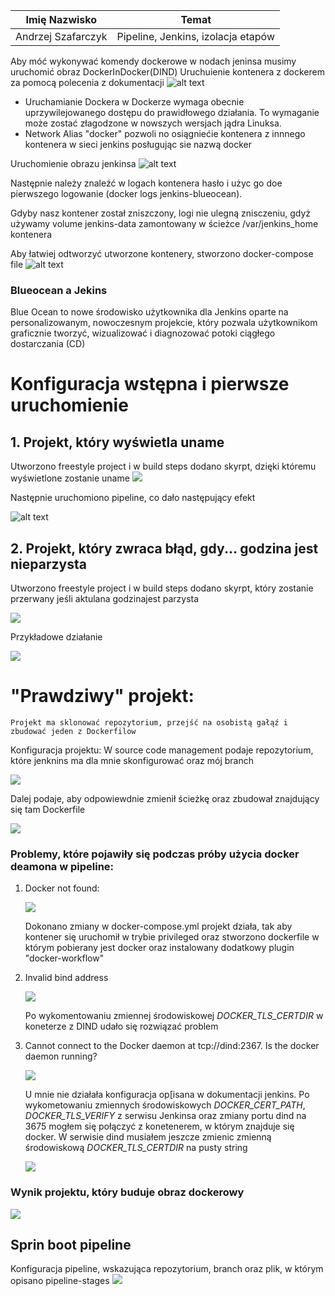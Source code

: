 |    Imię Nazwisko   |                Temat               |
|:------------------:|:----------------------------------:|
| Andrzej Szafarczyk | Pipeline, Jenkins, izolacja etapów |

Aby móć wykonywać komendy dockerowe w nodach jeninsa musimy uruchomić obraz DockerInDocker(DIND)
Uruchuienie kontenera z dockerem za pomocą polecenia z dokumentacji
![alt text](./img/run-jenkins-docker.png)

* Uruchamianie Dockera w Dockerze wymaga obecnie uprzywilejowanego dostępu do prawidłowego       działania. To wymaganie może zostać złagodzone w nowszych wersjach jądra Linuksa.
*  Network Alias "docker" pozwoli no osiągniećie kontenera z innnego kontenera w sieci jenkins posługując sie nazwą docker

Uruchomienie obrazu jenkinsa
![alt text](./img/run-jenkins-docker.png)

Następnie należy znaleźć w logach kontenera hasło i użyc go doe pierwszego logowanie (docker logs jenkins-blueocean).

Gdyby nasz kontener został zniszczony, logi nie ulegną znisczeniu, gdyż używamy volume jenkins-data zamontowany w ścieżce /var/jenkins_home kontenera

Aby łatwiej odtworzyć utworzone kontenery, stworzono docker-compose file
![alt text](./img/dockercompose_jenkins_dindpng.png)


### Blueocean a Jekins
Blue Ocean to nowe środowisko użytkownika dla Jenkins oparte na personalizowanym, nowoczesnym projekcie, który pozwala użytkownikom graficznie tworzyć, wizualizować i diagnozować potoki ciągłego dostarczania (CD)


# Konfiguracja wstępna i pierwsze uruchomienie
    
## 1. **Projekt, który wyświetla uname**

Utworzono freestyle project i w build steps dodano skyrpt, dzięki któremu wyświetlone zostanie uname
![](img/20221227172913.png)  

Następnie uruchomiono pipeline, co dało następujący efekt

![alt text](./img/uname_jenkins.png)

## 2. **Projekt, który zwraca błąd, gdy... godzina jest nieparzysta**

Utworzono freestyle project i w build steps dodano skyrpt, który zostanie przerwany jeśli aktulana godzinajest parzysta

![](img/20221227174608.png)  

Przykładowe działanie

![](img/20221227174729.png)  

# **"Prawdziwy" projekt:**
    Projekt ma sklonować repozytorium, przejść na osobistą gałąź i zbudować jeden z Dockerfilow

Konfiguracja projektu:
W source code management podaje repozytorium, które jenknins ma dla mnie skonfigurować oraz mój branch

![](img/20221228101238.png)  
<!-- ![](img/20221227183106.png)   -->


<!-- Dalej podaje,aby po zrobieniu pulla zmienił branch na "asz404367" i przeszedł do odpowiedniej ścieżki

![](img/20221227183038.png)   -->

Dalej podaje, aby odpowiewdnie zmienił ścieżkę oraz zbudował znajdujący się tam Dockerfile

![](img/20221228101312.png)  
<!-- ![](img/20221227183402.png)   -->


### **Problemy, które pojawiły się podczas próby użycia docker deamona w pipeline:**

1. Docker not found:

    ![](img/20221227182855.png)  

    Dokonano zmiany w docker-compose.yml projekt działa, tak aby kontener się uruchomił w trybie privileged oraz stworzono dockerfile w którym pobierany jest docker oraz instalowany dodatkowy plugin "docker-workflow"

3. Invalid bind address
    
    ![](img/20221228094750.png)  

    Po wykomentowaniu zmiennej środowiskowej *DOCKER_TLS_CERTDIR* w koneterze z DIND udało się rozwiązać problem

4. Cannot connect to the Docker daemon at tcp://dind:2367. Is the docker daemon running?

    ![](img/20221228101527.png)  
    
    U mnie nie działała konfiguracja op[isana w dokumentacji jenkins. Po wykometowaniu zmiennych środowiskowych *DOCKER_CERT_PATH*, *DOCKER_TLS_VERIFY* z serwisu Jenkinsa oraz zmiany portu dind na 3675 mogłem się połączyć z konetenerem, w którym znajduje się docker. W serwisie dind musiałem jeszcze zmienic zmienną środowiskową *DOCKER_TLS_CERTDIR* na pusty string 

    ![](img/20221228165705.png)  


### **Wynik projektu, który buduje obraz dockerowy**

![](img/20221228170601.png)  


## **Sprin boot pipeline**

Konfiguracja pipeline, wskazująca repozytorium, branch oraz plik, w którym opisano pipeline-stages
![](img/20221228171954.png)  